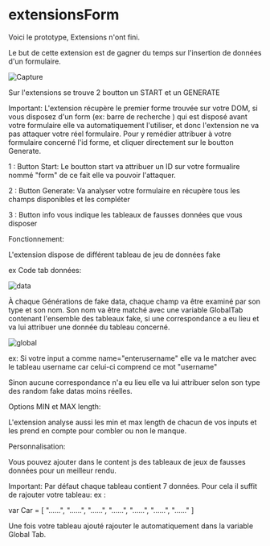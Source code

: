 # extensionsForm

Voici le prototype, Extensions n'ont fini.

Le but de cette extension est de gagner du temps sur l'insertion de données d'un formulaire.

![Capture](https://user-images.githubusercontent.com/55709173/66256937-83442200-e793-11e9-8cf4-68feaa1b4d3c.PNG)

Sur l'extensions se trouve 2 boutton un START et un GENERATE

Important: L'extension récupère le premier forme trouvée sur votre DOM, si vous disposez d'un form (ex: barre de recherche ) qui est disposé avant votre formulaire elle va automatiquement l'utiliser, et donc l'extension ne va pas attaquer votre réel formulaire. Pour y remédier attribuer à votre formulaire concerné l'id forme, et cliquer directement sur le boutton Generate. 

1 : Button Start: Le boutton start va attribuer un ID sur votre formualire nommé "form" de ce fait elle va pouvoir l'attaquer.

2 : Button Generate: Va analyser votre formulaire en récupère tous les champs disponibles et les compléter

3 : Button info vous indique les tableaux de fausses données que vous disposer

Fonctionnement:

L'extension dispose de différent tableau de jeu de données fake 

ex Code tab données:

![data](https://user-images.githubusercontent.com/55709173/66257098-395c3b80-e795-11e9-8471-187b0f8e5cfc.PNG)

À chaque Générations de fake data, chaque champ va être examiné par son type et son nom. Son nom va être matché avec une variable GlobalTab contenant l'ensemble des tableaux fake, si une correspondance a eu lieu et va lui attribuer une donnée du tableau concerné.

![global](https://user-images.githubusercontent.com/55709173/66257183-fd75a600-e795-11e9-819b-af59932e5116.PNG)


ex: Si votre input a comme name="enterusername" elle va le matcher avec le tableau username car celui-ci comprend ce mot "username"

Sinon aucune correspondance n'a eu lieu elle va lui attribuer selon son type des random fake datas moins réelles. 

Options MIN et MAX length:

L'extension analyse aussi les min et max length de chacun de vos inputs et les prend en compte pour combler ou non le manque.

Personnalisation: 

Vous pouvez ajouter dans le content js des tableaux de jeux de fausses données pour un meilleur rendu.

Important: Par défaut chaque tableau contient 7 données.
Pour cela il suffit de rajouter votre tableau: ex :

var Car = [
  "......",
  "......",
  "......",
  "......",
  "......",
  "......",
  "......"
]

Une fois votre tableau ajouté rajouter le automatiquement dans la variable Global Tab.
